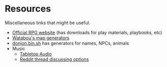 # Resources

Miscellaneous links that might be useful.

- [Official RPG website](https://magpiegames.com/pages/avatar-legends) (has
  downloads for play materials, playbooks, etc)
- [Watabou's map generators](https://watabou.github.io/)
- [donjon.bin.sh](https://donjon.bin.sh/) has generators for names, NPCs,
  animals
- Music
    - [Tabletop Audio](https://tabletopaudio.com/)
    - [Reddit thread discussing
      options](https://www.reddit.com/r/AvatarLegendsTTRPG/comments/u5eacy/anyone_have_any_music_recommendations/)

